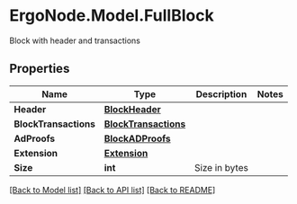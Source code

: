 # ErgoNode.Model.FullBlock
Block with header and transactions

## Properties

Name | Type | Description | Notes
------------ | ------------- | ------------- | -------------
**Header** | [**BlockHeader**](BlockHeader.md) |  | 
**BlockTransactions** | [**BlockTransactions**](BlockTransactions.md) |  | 
**AdProofs** | [**BlockADProofs**](BlockADProofs.md) |  | 
**Extension** | [**Extension**](Extension.md) |  | 
**Size** | **int** | Size in bytes | 

[[Back to Model list]](../README.md#documentation-for-models) [[Back to API list]](../README.md#documentation-for-api-endpoints) [[Back to README]](../README.md)

